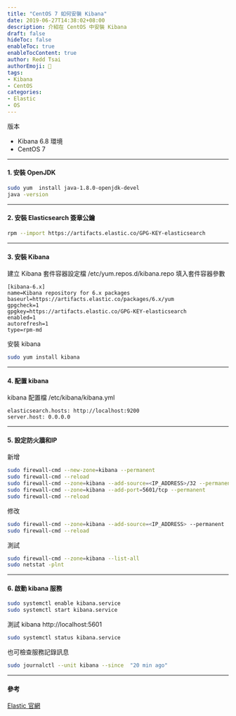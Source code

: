 ```yaml
---
title: "CentOS 7 如何安裝 Kibana"
date: 2019-06-27T14:38:02+08:00
description: 介紹在 CentOS 中安裝 Kibana
draft: false
hideToc: false
enableToc: true
enableTocContent: true
author: Redd Tsai
authorEmoji: 🐔
tags:
- Kibana
- CentOS
categories:
- Elastic
- OS
---
```


<!--more-->

版本
* Kibana 6.8
環境
* CentOS 7

* * * *

#### 1. 安裝 OpenJDK

```bash
sudo yum  install java-1.8.0-openjdk-devel
java -version
```

* * * *

#### 2. 安裝 Elasticsearch 簽章公鑰

```bash
rpm --import https://artifacts.elastic.co/GPG-KEY-elasticsearch
```

* * * *

#### 3. 安裝 Kibana

建立 Kibana 套件容器設定檔 /etc/yum.repos.d/kibana.repo
填入套件容器參數
```text
[kibana-6.x]
name=Kibana repository for 6.x packages
baseurl=https://artifacts.elastic.co/packages/6.x/yum
gpgcheck=1
gpgkey=https://artifacts.elastic.co/GPG-KEY-elasticsearch
enabled=1
autorefresh=1
type=rpm-md
```
安裝 kibana
```bash
sudo yum install kibana
```

* * * *

#### 4. 配置 kibana

kibana 配置檔 /etc/kibana/kibana.yml
```text
elasticsearch.hosts: http://localhost:9200
server.host: 0.0.0.0
```

[參考官方說明]:https://www.elastic.co/guide/en/kibana/current/settings.html

* * * *

#### 5. 設定防火牆和IP

新增
```bash
sudo firewall-cmd --new-zone=kibana --permanent
sudo firewall-cmd --reload
sudo firewall-cmd --zone=kibana --add-source=<IP_ADDRESS>/32 --permanent
sudo firewall-cmd --zone=kibana --add-port=5601/tcp --permanent
sudo firewall-cmd --reload
```
修改
```bash
sudo firewall-cmd --zone=kibana --add-source=<IP_ADDRESS> --permanent
sudo firewall-cmd --reload
```
測試
```bash
sudo firewall-cmd --zone=kibana --list-all
sudo netstat -plnt
```

* * * *

#### 6. 啟動 kibana 服務

```bash
sudo systemctl enable kibana.service
sudo systemctl start kibana.service
```
測試 kibana
http://localhost:5601
```bash
sudo systemctl status kibana.service
```
也可檢查服務記錄訊息
```bash
sudo journalctl --unit kibana --since  "20 min ago"
```

* * * *

#### 參考

[Elastic 官網](https://www.elastic.co/cn/)
